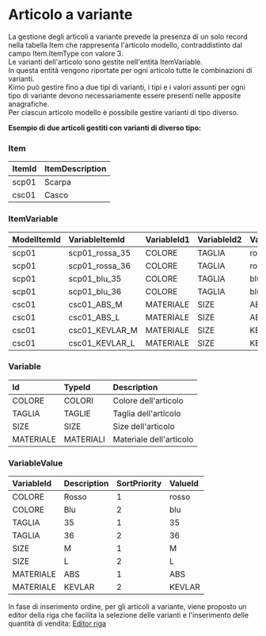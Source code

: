 # Articolo a variante

La gestione degli articoli a variante prevede la presenza di un solo record nella tabella Item che rappresenta l'articolo modello, contraddistinto dal campo Item.ItemType con valore 3.  
Le varianti dell'articolo sono gestite nell'entità ItemVariable.  
In questa entità vengono riportate per ogni articolo tutte le combinazioni di varianti.  
Kimo può gestire fino a due tipi di varianti, i tipi e i valori assunti per ogni tipo di variante devono necessariamente essere presenti nelle apposite anagrafiche.  
Per ciascun articolo modello è possibile gestire varianti di tipo diverso.  
  
**Esempio di due articoli gestiti con varianti di diverso tipo:**

### Item

| ItemId | ItemDescription |
| :--- | :--- |
| scp01 | Scarpa |
| csc01 | Casco |

### ItemVariable

| ModelItemId | VariableItemId | VariableId1 | VariableId2 | VariableValueId1 | VariableValueId2 |
| :--- | :--- | :--- | :--- | :--- | :--- |
| scp01 | scp01\_rossa\_35 | COLORE | TAGLIA | rossa | 35 |
| scp01 | scp01\_rossa\_36 | COLORE | TAGLIA | rossa | 36 |
| scp01 | scp01\_blu\_35 | COLORE | TAGLIA | blu | 35 |
| scp01 | scp01\_blu\_36 | COLORE | TAGLIA | blu | 36 |
| csc01 | csc01\_ABS\_M | MATERIALE | SIZE | ABS | M |
| csc01 | csc01\_ABS\_L | MATERIALE | SIZE | ABS | L |
| csc01 | csc01\_KEVLAR\_M | MATERIALE | SIZE | KEVLAR | M |
| csc01 | csc01\_KEVLAR\_L | MATERIALE | SIZE | KEVLAR | L |

### Variable

| Id | TypeId | Description |
| :--- | :--- | :--- |
| COLORE | COLORI | Colore dell'articolo |
| TAGLIA | TAGLIE | Taglia dell'articolo |
| SIZE | SIZE | Size dell'articolo |
| MATERIALE | MATERIALI | Materiale dell'articolo |

### VariableValue

| VariableId | Description | SortPriority | ValueId |
| :--- | :--- | :--- | :--- |
| COLORE | Rosso | 1 | rosso |
| COLORE | Blu | 2 | blu |
| TAGLIA | 35 | 1 | 35 |
| TAGLIA | 36 | 2 | 36 |
| SIZE | M | 1 | M |
| SIZE | L | 2 | L |
| MATERIALE | ABS | 1 | ABS |
| MATERIALE | KEVLAR | 2 | KEVLAR |

In fase di inserimento ordine, per gli articoli a variante, viene proposto un editor della riga che facilita la selezione delle varianti e l'inserimento delle quantità di vendita: [Editor riga](../documenti-di-vendita/inserimento-riga.md#editor-riga-articoli-a-variante)

